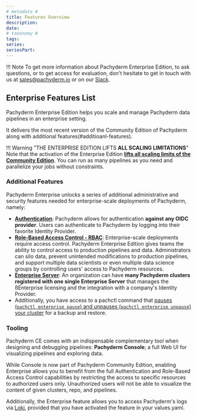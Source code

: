 ```yaml
---
# metadata # 
title: Features Overview
description: 
date: 
# taxonomy #
tags: 
series:
seriesPart:
---
```


!!! Note
     To get more information about Pachyderm Enterprise Edition, to ask questions, or to get access for evaluation, don't hesitate to get in touch with us at [sales@pachyderm.io](mailto:sales@pachyderm.io) or on our [Slack](https://www.pachyderm.com/slack/). 


## Enterprise Features List

Pachyderm Enterprise Edition helps you scale and manage Pachyderm data pipelines in an enterprise setting.

It delivers the most recent version of the Community Edition of Pachyderm along with additional features(#additioanl-features).

!!! Warning "THE ENTERPRISE EDITION LIFTS **ALL SCALING LIMITATIONS**"
     Note that the activation of the Enterprise Edition [**lifts all scaling limits of the Community Edition**](../../reference/scaling-limits/). You can run as many pipelines as you need and parallelize your jobs without constraints.


### Additional Features

Pachyderm Enterprise unlocks a series of additional administrative and security features needed for enterprise-scale deployments of Pachyderm, namely:

- [**Authentication**](../auth/authentication/idp-dex): Pachyderm allows for authentication **against any OIDC provider**. Users can authenticate to Pachyderm by logging into their favorite Identity Provider. 
- [**Role-Based Access Control - RBAC**](../auth/authorization/): Enterprise-scale deployments require access control.  Pachyderm Enterprise Edition gives teams the ability to control access to production pipelines and data.  Administrators can silo data, prevent unintended modifications to production pipelines, and support multiple data scientists or even multiple data science groups by controlling users' access to Pachyderm resources.
- [**Enterprise Server**](../auth/enterprise-server/setup/): An organization can have **many Pachyderm clusters registered with one single Enterprise Server** that manages the ßEnterprise licensing and the integration with a company's Identity Provider.
- Additionally, you have access to a pachctl command that [pauses (`pachctl enterprise pause`) and unpauses (`pachctl enterprise unpause`) your cluster](../../deploy-manage/manage/backup-restore) for a backup and restore.

### Tooling

Pachyderm CE comes with an indispensable complementary tool 
when designing and debugging pipelines: **Pachyderm Console**; 
a full Web UI for visualizing pipelines and exploring data. 

While Console is now part of Pachyderm Community Edition, 
enabling Enterprise allows you to benefit 
from the full Authentication and Role-Based Access Control capabilities 
by restricting the access to specific resources to authorized users only. 
Unauthorized users will not be able to visualize the content 
of given clusters, repo, and pipelines.

Additionally, the Enterprise feature allows you to access Pachyderm's 
logs via [Loki](../../deploy-manage/deploy/loki/), 
provided that you have activated the feature in your values.yaml.









